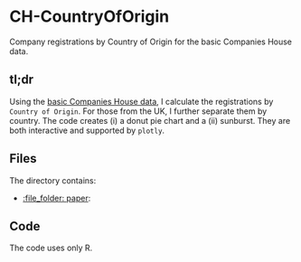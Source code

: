 # CH-CountryOfOrigin
Company registrations by Country of Origin for the basic Companies House data.

## tl;dr 
Using the [basic Companies House data](http://download.companieshouse.gov.uk/en_output.html), I calculate the registrations by `Country of Origin`. For those from the UK, I further separate them by country. The code creates (i) a donut pie chart and a (ii) sunburst. They are both interactive and supported by `plotly`.

## Files
The directory contains:

-   [:file\_folder: paper](/analysis/paper):


## Code
The code uses only R.
